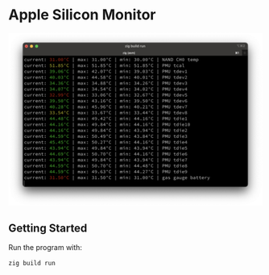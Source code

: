 # Apple Silicon Monitor

![Program Screenshot](screenshot.png)

## Getting Started

Run the program with:

```sh
zig build run
```
